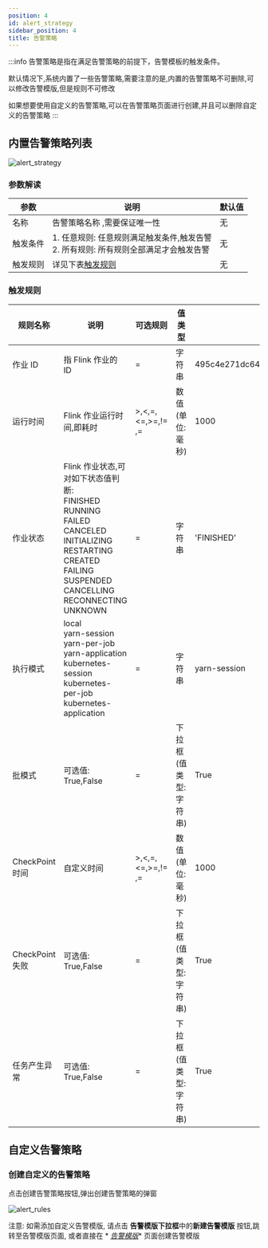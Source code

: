 ```yaml
---
position: 4
id: alert_strategy
sidebar_position: 4
title: 告警策略
---
```


:::info
告警策略是指在满足告警策略的前提下，告警模板的触发条件。

默认情况下,系统内置了一些告警策略,需要注意的是,内置的告警策略不可删除,可以修改告警模版,但是规则不可修改

如果想要使用自定义的告警策略,可以在告警策略页面进行创建,并且可以删除自定义的告警策略
:::

## 内置告警策略列表

![alert_strategy](http://www.aiwenmo.com/dinky/docs/test/alert_strategy.png)

### 参数解读

| 参数    | 说明                                                     | 默认值 |
|-------|--------------------------------------------------------|-----| 
| 名称    | 告警策略名称 ,需要保证唯一性                                        | 无   |
| 触发条件  | 1. 任意规则: 任意规则满足触发条件,触发告警 <br/> 2. 所有规则: 所有规则全部满足才会触发告警 | 无   |
| 触发规则	 | 详见下表[触发规则](#触发规则)                                      | 无   | 

### 触发规则

| 规则名称          | 说明                                                                                                                                                                                        | 可选规则              | 值类型          | 示例值                              |
|---------------|-------------------------------------------------------------------------------------------------------------------------------------------------------------------------------------------|-------------------|--------------|----------------------------------|
| 作业 ID         | 指 Flink 作业的 ID                                                                                                                                                                            | =                 | 字符串          | 495c4e271dc64a4b7e78b8b1eb8d75f5 |
| 运行时间          | Flink 作业运行时间,即耗时                                                                                                                                                                          | >,<,=,<=,>=,!= ,= | 数值(单位:毫秒)    | 1000                             |
| 作业状态          | Flink 作业状态,可对如下状态值判断:<br/> FINISHED<br/>RUNNING<br/>FAILED<br/>CANCELED<br/>INITIALIZING<br/>RESTARTING<br/>CREATED<br/>FAILING<br/>SUSPENDED<br/>CANCELLING<br/>RECONNECTING<br/>UNKNOWN | =                 | 字符串          | 'FINISHED'                       |
| 执行模式          | local<br/>yarn-session<br/>yarn-per-job<br/>yarn-application<br/>kubernetes-session<br/>kubernetes-per-job<br/>kubernetes-application                                                     | =                 | 字符串          | yarn-session                     |                                                                                                                        | 无   |
| 批模式           | 可选值:<br/> True,False                                                                                                                                                                      | =                 | 下拉框(值类型:字符串) | True                             | 无   |
| CheckPoint 时间 | 自定义时间                                                                                                                                                                                     | >,<,=,<=,>=,!= ,= | 数值(单位:毫秒)    | 1000                             | 
| CheckPoint 失败 | 可选值:<br/> True,False                                                                                                                                                                      | =                 | 下拉框(值类型:字符串) | True                             | 
| 任务产生异常        | 可选值:<br/> True,False                                                                                                                                                                      | =                 | 下拉框(值类型:字符串) | True                             |

## 自定义告警策略

### 创建自定义的告警策略

点击创建告警策略按钮,弹出创建告警策略的弹窗

![alert_rules](http://pic.dinky.org.cn/dinky/docs/zh-CN/user_guide/system_setting/alert_template/alert_rules.png)

注意: 如需添加自定义告警模版, 请点击 **告警模版下拉框**中的**新建告警模版** 按钮,跳转至告警模版页面, 或者直接在 *
*[告警模版](./alert_template)** 页面创建告警模版
